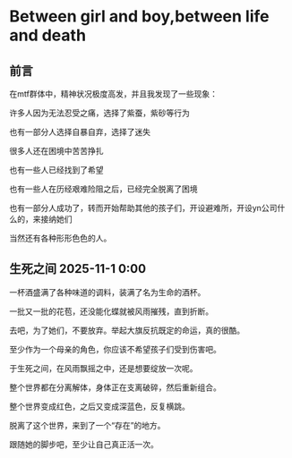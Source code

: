 # Between girl and boy,between life and death

## 前言

在mtf群体中，精神状况极度高发，并且我发现了一些现象：

许多人因为无法忍受之痛，选择了紫蚕，紫砂等行为

也有一部分人选择自暴自弃，选择了迷失

很多人还在困境中苦苦挣扎

也有一些人已经找到了希望

也有一些人在历经艰难险阻之后，已经完全脱离了困境

也有一部分人成功了，转而开始帮助其他的孩子们，开设避难所，开设yn公司什么的，来接纳她们

当然还有各种形形色色的人。

## 生死之间 2025-11-1 0:00

一杯酒盛满了各种味道的调料，装满了名为生命的酒杯。

一批又一批的花苞，还没能化蝶就被风雨摧残，直到折断。

去吧，为了她们，不要放弃。举起大旗反抗既定的命运，真的很酷。

至少作为一个母亲的角色，你应该不希望孩子们受到伤害吧。

于生死之间，在风雨飘摇之中，还是想要绽放一次呢。

整个世界都在分离解体，身体正在支离破碎，然后重新组合。

整个世界变成红色，之后又变成深蓝色，反复横跳。

脱离了这个世界，来到了一个“存在”的地方。

跟随她的脚步吧，至少让自己真正活一次。
